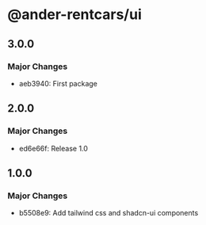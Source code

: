 # @ander-rentcars/ui

## 3.0.0

### Major Changes

- aeb3940: First package

## 2.0.0

### Major Changes

- ed6e66f: Release 1.0

## 1.0.0

### Major Changes

- b5508e9: Add tailwind css and shadcn-ui components
